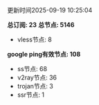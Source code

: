 更新时间2025-09-19 10:25:04

**总订阅: 23**
**总节点: 5146**
- vless节点: 8

**google ping有效节点: 108**
- ss节点: 68
- v2ray节点: 36
- trojan节点: 3
- ssr节点: 1
